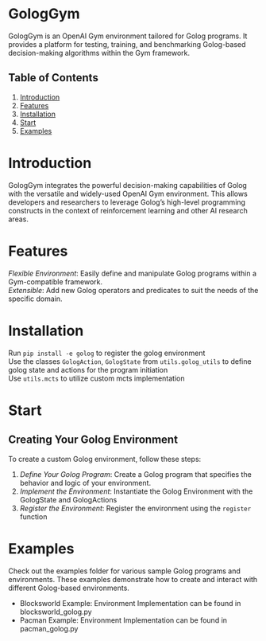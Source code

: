 # GologGym
GologGym is an OpenAI Gym environment tailored for Golog programs. It provides a platform for testing, training, and benchmarking Golog-based decision-making algorithms within the Gym framework.

## Table of Contents
1. [Introduction](#introduction)
2. [Features](#features)
3. [Installation](#installation)
4. [Start](#Start)
5. [Examples](#examples)

# Introduction
GologGym integrates the powerful decision-making capabilities of Golog with the versatile and widely-used OpenAI Gym environment. This allows developers and researchers to leverage Golog’s high-level programming constructs in the context of reinforcement learning and other AI research areas.

# Features
*Flexible Environment*: Easily define and manipulate Golog programs within a Gym-compatible framework. <br>
*Extensible*: Add new Golog operators and predicates to suit the needs of the specific domain. <br>

# Installation
Run `pip install -e golog` to register the golog environment <br>
Use the classes `GologAction`, `GologState` from `utils.golog_utils` to define golog state and actions for the program initiation <br>
Use `utils.mcts` to utilize custom mcts implementation <br>

# Start
## Creating Your Golog Environment
To create a custom Golog environment, follow these steps:
1. *Define Your Golog Program*: Create a Golog program that specifies the behavior and logic of your environment.
2. *Implement the Environment*: Instantiate the Golog Environment with the GologState and GologActions
3. *Register the Environment*: Register the environment using the `register` function

# Examples
Check out the examples folder for various sample Golog programs and environments. These examples demonstrate how to create and interact with different Golog-based environments.
* Blocksworld Example: Environment Implementation can be found in blocksworld_golog.py 
* Pacman Example: Environment Implementation can be found in pacman_golog.py



